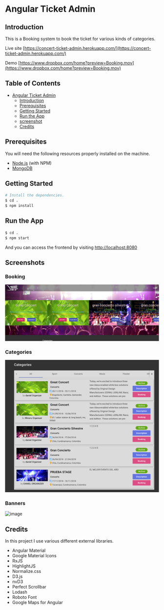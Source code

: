 # Angular Ticket Admin
## Introduction

This is a Booking system to book the ticket for various kinds of categories.

Live site [https://concert-ticket-admin.herokuapp.com/](https://concert-ticket-admin.herokuapp.com/)

Demo [https://www.dropbox.com/home?preview=Booking.mov](https://www.dropbox.com/home?preview=Booking.mov)

## Table of Contents

   * [Angular Ticket Admin](#Angular-Ticket-Admin)
      * [Introduction](#introduction)
      * [Prerequisites](#Prerequisites)
      * [Getting Started](#getting-started)
      * [Run the App](#Run-the-App)
      * [screenshot](#screenshot)
      * [Credits](#credits)
      
## Prerequisites

You will need the following resources properly installed on the machine.

* [Node.js](https://nodejs.org) (with NPM)
* [MongoDB](https://www.mongodb.com)

## Getting Started

```bash
# Install the dependencies.
$ cd .
$ npm install
```

## Run the App

```bash
$ cd .
$ npm start
```
And you can access the frontend by visiting [http://localhost:8080](http://localhost:8080)

## Screenshots

### Booking
![image](https://github.com/Midas0615/Angular-admin/blob/master/Booking.png)

### Categories
![image](https://github.com/Midas0615/Angular-admin/blob/master/Categories.png)

### Banners
![image](https://github.com/Midas0615/Angular-admin/blob/master/)


## Credits

In this project I use various different external libraries.

* Angular Material
* Google Material Icons
* RxJS
* HighlightJS
* Normalize.css
* D3.js
* nvD3
* Perfect Scrollbar
* Lodash
* Roboto Font
* Google Maps for Angular
